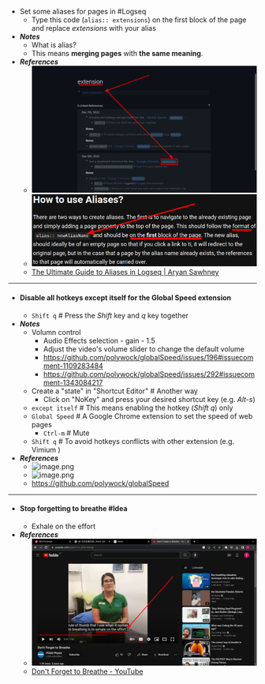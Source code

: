 - Set some aliases for pages in #Logseq
	- Type this code (`alias:: extensions`) on the first block of the page and replace *extensions* with your alias
- ***Notes***
	- What is alias?
	- This means **merging pages** with **the same meaning**.
- ***References***
	- ![image.png](../assets/image_1670417258022_0.png)
	- ![image.png](../assets/image_1670417121867_0.png)
	- [The Ultimate Guide to Aliases in Logseq | Aryan Sawhney](https://aryansawhney.com/pages/the-ultimate-guide-to-aliases-in-logseq/)
- ---
- #### Disable all hotkeys except itself for the Global Speed extension
	- `Shift q` # Press the *Shift* key and *q* key together
- ***Notes***
    - Volumn control
        - Audio Effects selection - gain - 1.5
        - Adjust the video's volume slider to change the default volume
        - https://github.com/polywock/globalSpeed/issues/196#issuecomment-1109283484
        - https://github.com/polywock/globalSpeed/issues/292#issuecomment-1343084217
    - Create a "state" in "Shortcut Editor" # Another way
        - Click on "NoKey" and press your desired shortcut key (e.g. *Alt-s*)
	- `except itself` # This means enabling the hotkey (*Shift q*) only
	- `Global Speed` # A Google Chrome extension to set the speed of web pages
        - `Ctrl-m` # Mute
	- `Shift q` # To avoid hotkeys conflicts with other extension (e.g. Vimium )
- ***References***
	- ![image.png](../assets/image_1670389149552_0.png)
	- ![image.png](../assets/image_1670389328281_0.png)
	- https://github.com/polywock/globalSpeed
- ---
- #### Stop forgetting to breathe #Idea
	- Exhale on the effort
- ***References***
	- ![image.png](../assets/image_1670376973969_0.png)
	- [Don't Forget to Breathe - YouTube](https://www.youtube.com/watch?v=LxD3e-K9vug)

